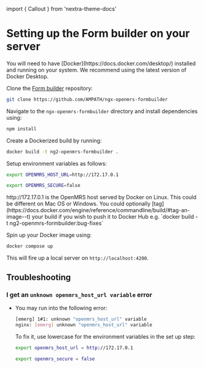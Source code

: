 import { Callout } from 'nextra-theme-docs'

# Setting up the Form builder on your server

<Callout emoji="ℹ️" type="info">
  You will need to have [Docker](https://docs.docker.com/desktop/) installed and
  running on your system. We recommend using the latest version of Docker Desktop.
</Callout>

Clone the [Form builder](https://github.com/AMPATH/ngx-openmrs-formbuilder) repository:

```sh
git clone https://github.com/AMPATH/ngx-openmrs-formbuilder
```

Navigate to the `ngx-openmrs-formbuilder` directory and install dependencies using:

```sh
npm install
```

Create a Dockerized build by running:

```sh
docker build -t ng2-openmrs-formbuilder .
```

Setup environment variables as follows:

```sh
export OPENMRS_HOST_URL=http://172.17.0.1

export OPENMRS_SECURE=false
```

<Callout emoji="ℹ️" type="info">
  http://172.17.0.1 is the OpenMRS host served by Docker on Linux. This could be
  different on Mac OS or Windows.
</Callout>

<Callout emoji="ℹ️" type="info">
  You could optionally [tag](https://docs.docker.com/engine/reference/commandline/build/#tag-an-image--t) your build if you wish to push it to Docker Hub e.g.
  `docker build -t ng2-openmrs-formbuilder:bug-fixes`
</Callout>

Spin up your Docker image using:

```sh
docker compose up
```

This will fire up a local server on `http://localhost:4200`.

## Troubleshooting

### I get an `unknown openmrs_host_url variable` error

- You may run into the following error:

  ```sh
  [emerg] 1#1: unknown "openmrs_host_url" variable
  nginx: [emerg] unknown "openmrs_host_url" variable
  ```

  To fix it, use lowercase for the environment variables in the set up step:

  ```sh
  export openmrs_host_url = http://172.17.0.1

  export openmrs_secure = false
  ```
